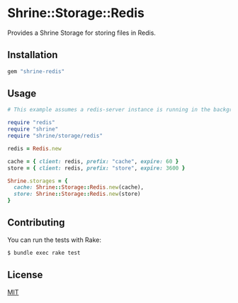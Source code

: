 # Shrine::Storage::Redis

Provides a Shrine Storage for storing files in Redis.

## Installation

```ruby
gem "shrine-redis"
```

## Usage

```rb
# This example assumes a redis-server instance is running in the background

require "redis"
require "shrine"
require "shrine/storage/redis"

redis = Redis.new

cache = { client: redis, prefix: "cache", expire: 60 }
store = { client: redis, prefix: "store", expire: 3600 }

Shrine.storages = {
  cache: Shrine::Storage::Redis.new(cache),
  store: Shrine::Storage::Redis.new(store)
}
```

## Contributing

You can run the tests with Rake:
```sh
$ bundle exec rake test
```

## License

[MIT](http://opensource.org/licenses/MIT)
